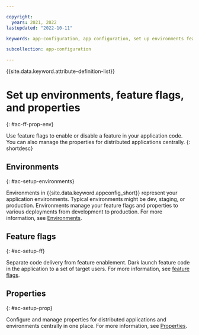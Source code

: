 ```yaml
---

copyright:
  years: 2021, 2022
lastupdated: "2022-10-11"

keywords: app-configuration, app configuration, set up environments feature flags and properties, feature flags, properties, environments

subcollection: app-configuration

---
```


{{site.data.keyword.attribute-definition-list}}

# Set up environments, feature flags, and properties
{: #ac-ff-prop-env}

Use feature flags to enable or disable a feature in your application code. You can also manage the properties for distributed applications centrally.
{: shortdesc}

## Environments
{: #ac-setup-environments}

Environments in {{site.data.keyword.appconfig_short}} represent your application environments. Typical environments might be dev, staging, or production. Environments manage your feature flags and properties to various deployments from development to production. For more information, see [Environments](/docs/app-configuration?topic=app-configuration-ac-environments).

## Feature flags
{: #ac-setup-ff}

Separate code delivery from feature enablement. Dark launch feature code in the application to a set of target users. For more information, see [feature flags](/docs/app-configuration?topic=app-configuration-ac-feature-flags).

## Properties
{: #ac-setup-prop}

Configure and manage properties for distributed applications and environments centrally in one place. For more information, see [Properties](/docs/app-configuration?topic=app-configuration-ac-properties).
